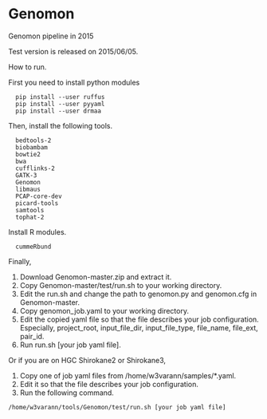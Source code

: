 # Genomon
Genomon pipeline in 2015

Test version is released on 2015/06/05.


How to run.

First you need to install python modules
```
  pip install --user ruffus
  pip install --user pyyaml
  pip install --user drmaa
```
Then, install the following tools.
```
  bedtools-2
  biobambam
  bowtie2
  bwa
  cufflinks-2
  GATK-3
  Genomon
  libmaus
  PCAP-core-dev
  picard-tools
  samtools
  tophat-2
```
Install R modules.
```
  cummeRbund
```
Finally,

1. Download Genomon-master.zip and extract it.
2. Copy Genomon-master/test/run.sh to your working directory.
3. Edit the run.sh and change the path to genomon.py and genomon.cfg in Genomon-master.
4. Copy genomon_job.yaml to your working directory.
5. Edit the copied yaml file so that the file describes your job configuration. Especially, project_root, input_file_dir, input_file_type, file_name, file_ext, pair_id.
6. Run run.sh [your job yaml file].


Or if you are on HGC Shirokane2 or Shirokane3, 

1. Copy one of job yaml files from /home/w3varann/samples/*.yaml.
2. Edit it so that the file describes your job configuration.
3. Run the following command.
```
/home/w3varann/tools/Genomon/test/run.sh [your job yaml file]
```
